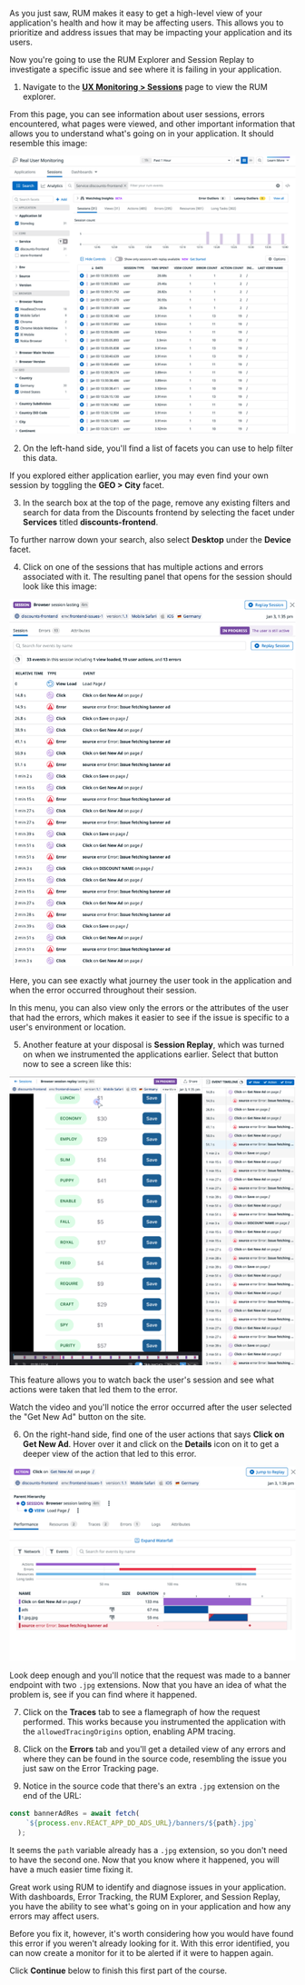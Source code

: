 As you just saw, RUM makes it easy to get a high-level view of your application's health and how it may be affecting users. This allows you to prioritize and address issues that may be impacting your application and its users.

Now you're going to use the RUM Explorer and Session Replay to investigate a specific issue and see where it is failing in your application. 

1. Navigate to the <a href="https://app.datadoghq.com/rum/explorer" target="_datadog">**UX Monitoring > Sessions**</a> page to view the RUM explorer.

  From this page, you can see information about user sessions, errors encountered, what pages were viewed, and other important information that allows you to understand what's going on in your application. It should resemble this image:

  ![The RUM Explorer displays user session data and error information](assets/rum-explorer.png)

2. On the left-hand side, you'll find a list of facets you can use to help filter this data.
  
  If you explored either application earlier, you may even find your own session by toggling the **GEO > City** facet.

3. In the search box at the top of the page, remove any existing filters and search for data from the Discounts frontend by selecting the facet under **Services** titled **discounts-frontend**.

  To further narrow down your search, also select **Desktop** under the **Device** facet.

4. Click on one of the sessions that has multiple actions and errors associated with it. The resulting panel that opens for the session should look like this image:

  ![The user session shows a list of actions the user took.](assets/session-events.png)

  Here, you can see exactly what journey the user took in the application and when the error occurred throughout their session.

  In this menu, you can also view only the errors or the attributes of the user that had the errors, which makes it easier to see if the issue is specific to a user's environment or location.

5. Another feature at your disposal is **Session Replay**, which was turned on when we instrumented the applications earlier. Select that button now to see a screen like this:

  ![The session replay screen allows you to replay a user's actions and see errors that occurred.](assets/session-replay.png)

  This feature allows you to watch back the user's session and see what actions were taken that led them to the error.

  Watch the video and you'll notice the error occurred after the user selected the "Get New Ad" button on the site. 

6. On the right-hand side, find one of the user actions that says **Click on Get New Ad**. Hover over it and click on the **Details** icon on it to get a deeper view of the action that led to this error.

  ![The user action detailed view shows what occurred in the application during the action.](assets/user-event-performance.png)

  Look deep enough and you'll notice that the request was made to a banner endpoint with two `.jpg` extensions. Now that you have an idea of what the problem is, see if you can find where it happened.

7. Click on the **Traces** tab to see a flamegraph of how the request performed. This works because you instrumented the application with the `allowedTracingOrigins` option, enabling APM tracing.

8. Click on the **Errors** tab and you'll get a detailed view of any errors and where they can be found in the source code, resembling the issue you just saw on the Error Tracking page.

9. Notice in the source code that there's an extra `.jpg` extension on the end of the URL: 

  ```jsx
  const bannerAdRes = await fetch(
      `${process.env.REACT_APP_DD_ADS_URL}/banners/${path}.jpg`
    );
  ```

  It seems the `path` variable already has a `.jpg` extension, so you don't need to have the second one. Now that you know where it happened, you will have a much easier time fixing it.

Great work using RUM to identify and diagnose issues in your application. With dashboards, Error Tracking, the RUM Explorer, and Session Replay, you have the ability to see what's going on in your application and how any errors may affect users.

Before you fix it, however, it's worth considering how you would have found this error if you weren't already looking for it. With this error identified, you can now create a monitor for it to be alerted if it were to happen again.

Click **Continue** below to finish this first part of the course.

